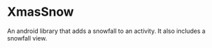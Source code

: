 # XmasSnow
An android library that adds a snowfall to an activity. It also includes a snowfall view.

